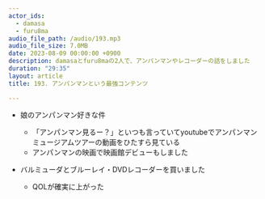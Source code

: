 ```yaml
---
actor_ids:
  - damasa
  - furu8ma
audio_file_path: /audio/193.mp3
audio_file_size: 7.0MB
date: 2023-08-09 00:00:00 +0900
description: damasaとfuru8maの2人で、アンパンマンやレコーダーの話をしました
duration: "29:35"
layout: article
title: 193. アンパンマンという最強コンテンツ

---
```



- 娘のアンパンマン好きな件
    - 「アンパンマン見るー？」といつも言っていてyoutubeでアンパンマンミュージアムツアーの動画をひたすら見ている
    - アンパンマンの映画で映画館デビューもしました

- バルミューダとブルーレイ・DVDレコーダーを買いました
    - QOLが確実に上がった

